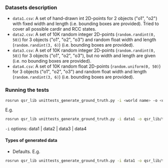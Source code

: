### Datasets description

* `data1.csv`: A set of hand-drawn int 2D-points for 2 objects ("o1", "o2") with fixed width and length
(i.e. bounding boxes are provided). Tried to cover all possible cardir and RCC states.
* `data2.csv`: A set of 10K random integer 2D-points (`random.randint(0, 50)`) for 3 objects ("o1", "o2", "o3")
and random float width and length (`random.randint(3, 6)`) (i.e. bounding boxes are provided).
* `data3.csv`: A set of 10K random integer 2D-points (`random.randint(0, 50)`) for 3 objects ("o1", "o2", "o3"),
 but no width and length are given (i.e. no bounding boxes are provided).
* `data4.csv`: A set of 10K random float 2D-points (`random.uniform(0, 50)`) for 3 objects ("o1", "o2", "o3")
and random float width and length (`random.randint(3, 6)`) (i.e. bounding boxes are provided).

### Running the tests

```bash
rosrun qsr_lib unittests_generate_ground_truth.py -i <world name> -o <output filename> <qsr>
```

E.g.
```bash
rosrun qsr_lib unittests_generate_ground_truth.py -i data1 -o qsr_lib/tests/data/data1_rcc4_defaults.txt rcc4
```

`-i` options: data1 | data2 | data3 | data4

#### Types of generated data

* Defaults. E.g.
```bash
rosrun qsr_lib unittests_generate_ground_truth.py -i data1 -o qsr_lib/tests/data/data1_rcc4_defaults.txt rcc4
```
